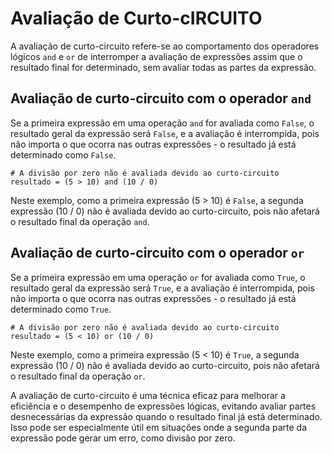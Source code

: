 # Avaliação de Curto-cIRCUITO

A avaliação de curto-circuito refere-se ao comportamento dos operadores lógicos ```and``` e ```or``` de interromper a avaliação de expressões assim que o resultado final for determinado, sem avaliar todas as partes da expressão.

## Avaliação de curto-circuito com o operador ```and```

Se a primeira expressão em uma operação ```and``` for avaliada como ```False```, o resultado geral da expressão será ```False```, e a avaliação é interrompida, pois não importa o que ocorra nas outras expressões - o resultado já está determinado como ```False```.

```
# A divisão por zero não é avaliada devido ao curto-circuito
resultado = (5 > 10) and (10 / 0)   
```

Neste exemplo, como a primeira expressão (5 > 10) é ```False```, a segunda expressão (10 / 0) não é avaliada devido ao curto-circuito, pois não afetará o resultado final da operação ```and```.

## Avaliação de curto-circuito com o operador ```or```

Se a primeira expressão em uma operação ```or``` for avaliada como ```True```, o resultado geral da expressão será ```True```, e a avaliação é interrompida, pois não importa o que ocorra nas outras expressões - o resultado já está determinado como ```True```.

```
# A divisão por zero não é avaliada devido ao curto-circuito
resultado = (5 < 10) or (10 / 0)  
```

Neste exemplo, como a primeira expressão (5 < 10) é ```True```, a segunda expressão (10 / 0) não é avaliada devido ao curto-circuito, pois não afetará o resultado final da operação ```or```.

A avaliação de curto-circuito é uma técnica eficaz para melhorar a eficiência e o desempenho de expressões lógicas, evitando avaliar partes desnecessárias da expressão quando o resultado final já está determinado. Isso pode ser especialmente útil em situações onde a segunda parte da expressão pode gerar um erro, como divisão por zero.





